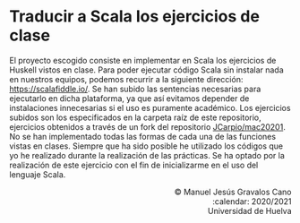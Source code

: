 # Traducir a Scala los ejercicios de clase
El proyecto escogido consiste en implementar en Scala los ejercicios de Huskell vistos en clase. Para poder ejecutar código Scala sin instalar nada en nuestros equipos, podemos recurrir a la siguiente dirección: https://scalafiddle.io/.
Se han subido las sentencias necesarias para ejecutarlo en dicha plataforma, ya que así evitamos depender de instalaciones innecesarias si el uso es puramente académico.
Los ejercicios subidos son los especificados en la carpeta raíz de este repositorio, ejercicios obtenidos a través de un fork del repositorio [JCarpio/mac20201](https://github.com/jcarpio/mac2021).
No se han implementado todas las formas de cada una de las funciones vistas en clases.
Siempre que ha sido posible he utilizado los códigos que yo he realizado durante la realización de las prácticas.
Se ha optado por la realización de este ejercicio con el fin de inicializarme en el uso del lenguaje Scala.


<footer align="right">&copy Manuel Jesús Gravalos Cano <br>
:calendar: 2020/2021 <br>Universidad de Huelva</footer>
